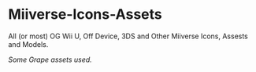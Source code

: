 # Miiverse-Icons-Assets
All (or most) OG Wii U, Off Device, 3DS and Other Miiverse Icons, Assests and Models.

*Some Grape assets used.*

